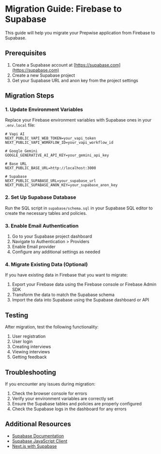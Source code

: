 # Migration Guide: Firebase to Supabase

This guide will help you migrate your Prepwise application from Firebase to Supabase.

## Prerequisites

1. Create a Supabase account at [https://supabase.com](https://supabase.com)
2. Create a new Supabase project
3. Get your Supabase URL and anon key from the project settings

## Migration Steps

### 1. Update Environment Variables

Replace your Firebase environment variables with Supabase ones in your `.env.local` file:

```env
# Vapi AI
NEXT_PUBLIC_VAPI_WEB_TOKEN=your_vapi_token
NEXT_PUBLIC_VAPI_WORKFLOW_ID=your_vapi_workflow_id

# Google Gemini
GOOGLE_GENERATIVE_AI_API_KEY=your_gemini_api_key

# Base URL
NEXT_PUBLIC_BASE_URL=http://localhost:3000

# Supabase
NEXT_PUBLIC_SUPABASE_URL=your_supabase_url
NEXT_PUBLIC_SUPABASE_ANON_KEY=your_supabase_anon_key
```

### 2. Set Up Supabase Database

Run the SQL script in `supabase/schema.sql` in your Supabase SQL editor to create the necessary tables and policies.

### 3. Enable Email Authentication

1. Go to your Supabase project dashboard
2. Navigate to Authentication > Providers
3. Enable Email provider
4. Configure any additional settings as needed

### 4. Migrate Existing Data (Optional)

If you have existing data in Firebase that you want to migrate:

1. Export your Firebase data using the Firebase console or Firebase Admin SDK
2. Transform the data to match the Supabase schema
3. Import the data into Supabase using the Supabase dashboard or API

## Testing

After migration, test the following functionality:

1. User registration
2. User login
3. Creating interviews
4. Viewing interviews
5. Getting feedback

## Troubleshooting

If you encounter any issues during migration:

1. Check the browser console for errors
2. Verify your environment variables are correctly set
3. Ensure the Supabase tables and policies are properly configured
4. Check the Supabase logs in the dashboard for any errors

## Additional Resources

- [Supabase Documentation](https://supabase.com/docs)
- [Supabase JavaScript Client](https://supabase.com/docs/reference/javascript/introduction)
- [Next.js with Supabase](https://supabase.com/docs/guides/getting-started/quickstarts/nextjs)
